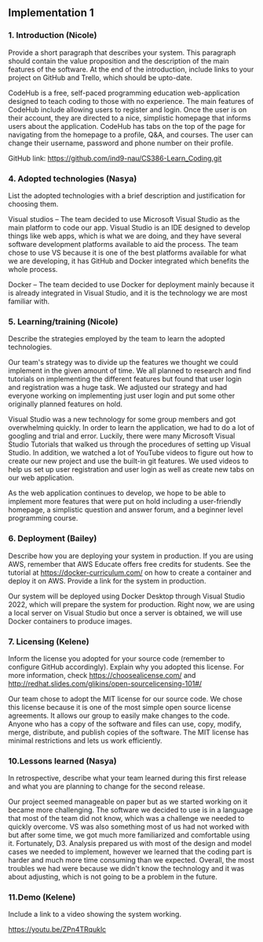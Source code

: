 ## Implementation 1  

### 1. Introduction (Nicole) 

 Provide a short paragraph that describes your system. This paragraph should contain the value proposition and the description of the main features of the software. At the end of the introduction, include links to your project on GitHub and Trello, which should be upto-date.  

CodeHub is a free, self-paced programming education web-application designed to teach coding to those with no experience. The main features of CodeHub include allowing users to register and login. Once the user is on their account, they are directed to a nice, simplistic homepage that informs users about the application. CodeHub has tabs on the top of the page for navigating from the homepage to a profile, Q&A, and courses. The user can change their username, password and phone number on their profile. 

GitHub link: https://github.com/ind9-nau/CS386-Learn_Coding.git 

### 4. Adopted technologies (Nasya) 

List the adopted technologies with a brief description and justification for choosing them.  

Visual studios – The team decided to use Microsoft Visual Studio as the main platform to code our app. Visual Studio is an IDE designed to develop things like web apps, which is what we are doing, and they have several software development platforms available to aid the process. The team chose to use VS because it is one of the best platforms available for what we are developing, it has GitHub and Docker integrated which benefits the whole process. 

Docker – The team decided to use Docker for deployment mainly because it is already integrated in Visual Studio, and it is the technology we are most familiar with. 

### 5. Learning/training (Nicole) 

Describe the strategies employed by the team to learn the adopted technologies.   

Our team's strategy was to divide up the features we thought we could implement in the given amount of time. We all planned to research and find tutorials on implementing the different features but found that user login and registration was a huge task. We adjusted our strategy and had everyone working on implementing just user login and put some other originally planned features on hold. 

 Visual Studio was a new technology for some group members and got overwhelming quickly. In order to learn the application, we had to do a lot of googling and trial and error. Luckily, there were many Microsoft Visual Studio Tutorials that walked us through the procedures of setting up Visual Studio. In addition, we watched a lot of YouTube videos to figure out how to create our new project and use the built-in git features. We used videos to help us set up user registration and user login as well as create new tabs on our web application.  

As the web application continues to develop, we hope to be able to implement more features that were put on hold including a user-friendly homepage, a simplistic question and answer forum, and a beginner level programming course. 

### 6. Deployment (Bailey) 

Describe how you are deploying your system in production. If you are using AWS, remember that AWS Educate offers free credits for students. See the tutorial at https://docker-curriculum.com/ on how to create a container and deploy it on AWS. Provide a link for the system in production.  

 Our system will be deployed using Docker Desktop through Visual Studio 2022, which will prepare the system for production. Right now, we are using a local server on Visual Studio but once a server is obtained, we will use Docker containers to produce images.  
 
### 7. Licensing (Kelene)

Inform the license you adopted for your source code (remember to configure GitHub accordingly). Explain why you adopted this license. For more information, check https://choosealicense.com/ and http://redhat.slides.com/glikins/open-sourcelicensing-101#/  

Our team chose to adopt the MIT license for our source code. We chose this license because it is one of the most simple open source license agreements. It allows our group to easily make changes to the code. Anyone who has a copy of the software and files can use, copy, modify, merge, distribute, and publish copies of the software. The MIT license has minimal restrictions and lets us work efficiently. 


### 10.Lessons learned (Nasya) 

In retrospective, describe what your team learned during this first release and what you are planning to change for the second release.  

Our project seemed manageable on paper but as we started working on it became more challenging. The software we decided to use is in a language that most of the team did not know, which was a challenge we needed to quickly overcome. VS was also something most of us had not worked with but after some time, we got much more familiarized and comfortable using it. Fortunately, D3. Analysis prepared us with most of the design and model cases we needed to implement, however we learned that the coding part is harder and much more time consuming than we expected. Overall, the most troubles we had were because we didn't know the technology and it was about adjusting, which is not going to be a problem in the future. 

### 11.Demo (Kelene) 

Include a link to a video showing the system working.  

https://youtu.be/ZPn4TRquklc 
